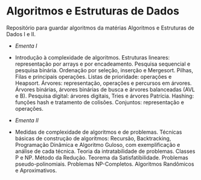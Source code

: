 # Algoritmos e Estruturas de Dados

Repositório para guardar algoritmos da matérias Algoritmos e Estruturas de Dados I e II.

- _Ementa I_
-   Introdução à complexidade de algoritmos. Estruturas lineares: representação por arrays e por encadeamento. Pesquisa sequencial e pesquisa binária. Ordenação por seleção, inserção e Mergesort. Pilhas, Filas e principais operações. Listas de prioridade: operações e Heapsort. Árvores: representação, operações e percursos em árvores. Árvores binárias, árvores binárias de busca e árvores balanceadas (AVL e B). Pesquisa digital: árvores digitais, Tries e árvores Patrícia. Hashing: funções hash e tratamento de colisões. Conjuntos: representação e operações.

- _Ementa II_
-   Medidas de complexidade de algoritmos e de problemas. Técnicas básicas de construção de algoritmos: Recursão, Backtracking, Programação Dinâmica e Algoritmo Guloso, com exemplificação e análise de cada técnica. Teoria da intratabilidade de problemas. Classes P e NP. Método da Redução. Teorema da Satisfatibilidade. Problemas pseudo-polinomiais. Problemas NP-Completos. Algoritmos Randômicos e Aproximativos.
